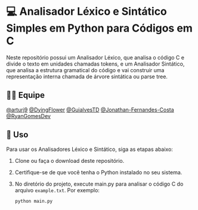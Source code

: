 # 💻 Analisador Léxico e Sintático Simples em Python para Códigos em C

Neste repositório possui um Analisador Léxico, que analisa o código C e divide o texto em unidades chamadas tokens, e um Analisador Sintático, que analisa a estrutura gramatical do código e vai construir uma representação interna chamada de árvore sintática ou parse tree.

## 🧑‍💻 Equipe
[@arturj9](https://github.com/arturj9)
[@DyingFlower](https://github.com/DyingFlower)
[@GuialvesTD](https://github.com/GuialvesTD)
[@Jonathan-Fernandes-Costa](https://github.com/Jonathan-Fernandes-Costa)
[@RyanGomesDev](https://github.com/RyanGomesDev)

## 🔧 Uso

Para usar os Analisadores Léxico e Sintático, siga as etapas abaixo:

1. Clone ou faça o download deste repositório.

2. Certifique-se de que você tenha o Python instalado no seu sistema.

3. No diretório do projeto, execute main.py para analisar o código C do arquivo `example.txt`. Por exemplo:

   ```python
   python main.py
